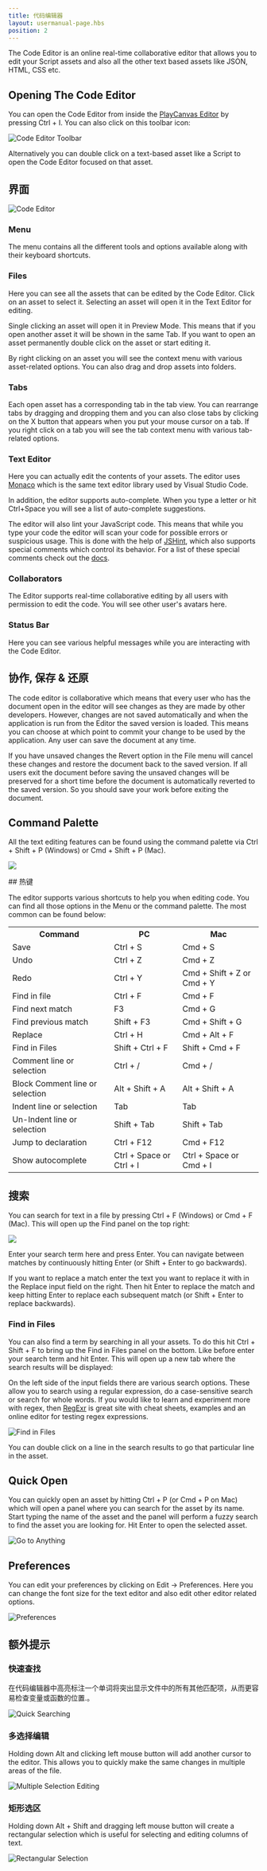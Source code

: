 ```yaml
---
title: 代码编辑器
layout: usermanual-page.hbs
position: 2
---
```


The Code Editor is an online real-time collaborative editor that allows you to edit your Script assets and also all the other text based assets like JSON, HTML, CSS etc.

## Opening The Code Editor

You can open the Code Editor from inside the [PlayCanvas Editor][2] by pressing Ctrl + I. You can also click on this toolbar icon:

![Code Editor Toolbar][1]

Alternatively you can double click on a text-based asset like a Script to open the Code Editor focused on that asset.

## 界面

![Code Editor][3]

### Menu

The menu contains all the different tools and options available along with their keyboard shortcuts.

### Files

Here you can see all the assets that can be edited by the Code Editor. Click on an asset to select it. Selecting an asset will open it in the Text Editor for editing.

Single clicking an asset will open it in Preview Mode. This means that if you open another asset it will be shown in the same Tab. If you want to open an asset permanently double click on the asset or start editing it.

By right clicking on an asset you will see the context menu with various asset-related options. You can also drag and drop assets into folders.

### Tabs

Each open asset has a corresponding tab in the tab view. You can rearrange tabs by dragging and dropping them and you can also close tabs by clicking on the X button that appears when you put your mouse cursor on a tab. If you right click on a tab you will see the tab context menu with various tab-related options.

### Text Editor

Here you can actually edit the contents of your assets. The editor uses [Monaco][4] which is the same text editor library used by Visual Studio Code.

In addition, the editor supports auto-complete. When you type a letter or hit Ctrl+Space you will see a list of auto-complete suggestions.

The editor will also lint your JavaScript code. This means that while you type your code the editor will scan your code for possible errors or suspicious usage. This is done with the help of [JSHint][13], which also supports special comments which control its behavior. For a list of these special comments check out the [docs][14].

### Collaborators

The Editor supports real-time collaborative editing by all users with permission to edit the code. You will see other user's avatars here.

### Status Bar

Here you can see various helpful messages while you are interacting with the Code Editor.

## 协作, 保存 & 还原

The code editor is collaborative which means that every user who has the document open in the editor will see changes as they are made by other developers. However, changes are not saved automatically and when the application is run from the Editor the saved version is loaded. This means you can choose at which point to commit your change to be used by the application. Any user can save the document at any time.

If you have unsaved changes the Revert option in the File menu will cancel these changes and restore the document back to the saved version. If all users exit the document before saving the unsaved changes will be preserved for a short time before the document is automatically reverted to the saved version. So you should save your work before exiting the document.

## Command Palette

All the text editing features can be found using the command palette via Ctrl + Shift + P (Windows) or Cmd + Shift + P (Mac).

![][command-palette]

## 热键

The editor supports various shortcuts to help you when editing code. You can find all those options in the Menu or the command palette. The most common can be found below:

<table class="table table-striped table-bordered">
<tr>
    <th>Command</th><th>PC</th><th>Mac</th>
</tr>
<tr>
    <td>Save</td><td>Ctrl + S</td><td>Cmd + S</td>
</tr>
<tr>
    <td>Undo</td><td>Ctrl + Z</td><td>Cmd + Z</td>
</tr>
<tr>
    <td>Redo</td><td>Ctrl + Y</td><td>Cmd + Shift + Z or Cmd + Y</td>
</tr>
<tr>
    <td>Find in file</td><td>Ctrl + F</td><td>Cmd + F</td>
</tr>
<tr>
    <td>Find next match</td><td>F3</td><td>Cmd + G</td>
</tr>
<tr>
    <td>Find previous match</td><td>Shift + F3</td><td>Cmd + Shift + G</td>
</tr>
<tr>
    <td>Replace</td><td>Ctrl + H</td><td>Cmd + Alt + F</td>
</tr>
<tr>
    <td>Find in Files</td><td>Shift + Ctrl + F</td><td>Shift + Cmd + F</td>
</tr>
<tr>
    <td>Comment line or selection</td><td>Ctrl + /</td><td>Cmd + /</td>
</tr>
<tr>
    <td>Block Comment line or selection</td><td>Alt + Shift + A</td><td>Alt + Shift + A</td>
</tr>
<tr>
    <td>Indent line or selection</td><td>Tab</td><td>Tab</td>
</tr>
<tr>
    <td>Un-Indent line or selection</td><td>Shift + Tab</td><td>Shift + Tab</td>
</tr>
<tr>
    <td>Jump to declaration</td><td>Ctrl + F12</td><td>Cmd + F12</td>
</tr>
<tr>
    <td>Show autocomplete</td><td>Ctrl + Space or Ctrl + I</td><td>Ctrl + Space or Cmd + I</td>
</tr>
</table>

## 搜索

You can search for text in a file by pressing Ctrl + F (Windows) or Cmd + F (Mac). This will open up the Find panel on the top right:

![][monaco-find-panel]

Enter your search term here and press Enter. You can navigate between matches by continuously hitting Enter (or Shift + Enter to go backwards).

If you want to replace a match enter the text you want to replace it with in the Replace input field on the right. Then hit Enter to replace the match and keep hitting Enter to replace each subsequent match (or Shift + Enter to replace backwards).

### Find in Files

You can also find a term by searching in all your assets. To do this hit Ctrl + Shift + F to bring up the Find in Files panel on the bottom. Like before enter your search term and hit Enter. This will open up a new tab where the search results will be displayed:

On the left side of the input fields there are various search options. These allow you to search using a regular expression, do a case-sensitive search or search for whole words. If you would like to learn and experiment more with regex, then [RegExr][10] is great site with cheat sheets, examples and an online editor for testing regex expressions.

![Find in Files][6]

You can double click on a line in the search results to go that particular line in the asset.

## Quick Open

You can quickly open an asset by hitting Ctrl + P (or Cmd + P on Mac) which will open a panel where you can search for the asset by its name. Start typing the name of the asset and the panel will perform a fuzzy search to find the asset you are looking for. Hit Enter to open the selected asset.

![Go to Anything][11]

## Preferences

You can edit your preferences by clicking on Edit -> Preferences. Here you can change the font size for the text editor and also edit other editor related options.

![Preferences][12]

## 额外提示

### 快速查找

在代码编辑器中高亮标注一个单词将突出显示文件中的所有其他匹配项，从而更容易检查变量或函数的位置.。

![Quick Searching][7]

### 多选择编辑

Holding down Alt and clicking left mouse button will add another cursor to the editor. This allows you to quickly make the same changes in multiple areas of the file.

![Multiple Selection Editing][8]

### 矩形选区

Holding down Alt + Shift and dragging left mouse button will create a rectangular selection which is useful for selecting and editing columns of text.

![Rectangular Selection][9]

[1]: /images/user-manual/scripting/code-editor-toolbar.png
[2]: /user-manual/designer/
[3]: /images/user-manual/scripting/code-editor.png
[4]: https://github.com/Microsoft/monaco-editor
[6]: /images/user-manual/scripting/find-in-files-results.png
[7]: /images/user-manual/scripting/code-editor-quick-searching.gif
[8]: /images/user-manual/scripting/code-editor-multiple-selection.gif
[9]: /images/user-manual/scripting/code-editor-rectangular-selection.gif
[10]: https://regexr.com/
[11]: /images/user-manual/scripting/go-to-anything.gif
[12]: /images/user-manual/scripting/preferences.png
[13]: https://jshint.com/
[14]: https://jshint.com/docs/
[command-palette]: /images/user-manual/scripting/command-palette.png
[monaco-find-panel]: /images/user-manual/scripting/monaco-find-panel.png


